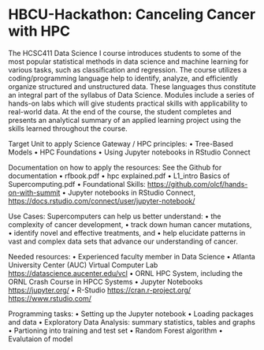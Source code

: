 # HBCU-Hackathon: Canceling Cancer with HPC

The HCSC411 Data Science I course introduces students to some of the most popular statistical methods in data science and machine learning for various tasks, such as classification and regression. The course utilizes a coding/programming language help to identify, analyze, and efficiently organize structured and unstructured data. These languages thus constitute an integral part of the syllabus of Data Science. Modules include a series of hands-on labs which will give students practical skills with applicability to real-world data. At the end of the course, the student completes and presents an analytical summary of an applied learning project using the skills learned throughout the course.

Target Unit to apply Science Gateway / HPC principles:
•	Tree-Based Models 
•	HPC Foundations
•	Using Jupyter notebooks in RStudio Connect

Documentation on how to apply the resources: See the Github for documentation 
•	rfbook.pdf
•	hpc explained.pdf
•	L1_intro Basics of Supercomputing.pdf 
•	Foundational Skills: https://github.com/olcf/hands-on-with-summit 
•	Jupyter notebooks in RStudio Connect, https://docs.rstudio.com/connect/user/jupyter-notebook/

Use Cases:
Supercomputers can help us better understand:
•	the complexity of cancer development, 
•	track down human cancer mutations,
•	identify novel and effective treatments, and 
•	help elucidate patterns in vast and complex data sets that advance our understanding of cancer.

Needed resources:
•	Experienced faculty member in Data Science 
•	Atlanta University Center (AUC) Virtual Computer Lab https://datascience.aucenter.edu/vcl
•	ORNL HPC System, including the ORNL Crash Course in HPCC Systems
•	Jupyter Notebooks https://jupyter.org/
•	R-Studio https://cran.r-project.org/ https://www.rstudio.com/

Programming tasks:
•	Setting up the Jupyter notebook 
•	Loading packages and data 
•	Exploratory Data Analysis: summary statistics, tables and graphs
•	Partioning into training and test set
•	Random Forest algorithm
•	Evalutaion of model
 
